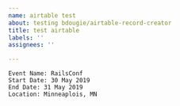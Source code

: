 ```yaml
---
name: airtable test
about: testing bdougie/airtable-record-creator
title: test airtable
labels: ''
assignees: ''

---
```


```
Event Name: RailsConf
Start Date: 30 May 2019
End Date: 31 May 2019
Location: Minneaplois, MN
```
<!--
---------------------------------------------------
DO NOT DELETE - Please complete the above
---------------------------------------------------
This is needed to get parsed by the IRL automation
-->
